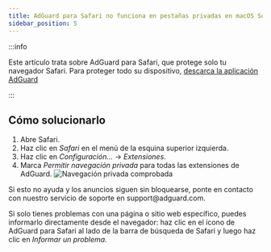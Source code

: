 ```yaml
---
title: AdGuard para Safari no funciona en pestañas privadas en macOS Sonoma
sidebar_position: 5
---
```


:::info

Este artículo trata sobre AdGuard para Safari, que protege solo tu navegador Safari. Para proteger todo su dispositivo, [descarca la aplicación AdGuard](https://agrd.io/download-kb-adblock)

:::

## Cómo solucionarlo

1. Abre Safari.
2. Haz clic en _Safari_ en el menú de la esquina superior izquierda.
3. Haz clic en _Configuración…_ → _Extensiones_.
4. Marca _Permitir navegación privada_ para todas las extensiones de AdGuard.
   ![Navegación privada comprobada](https://cdn.adtidy.org/content/Kb/ad_blocker/safari/adg-safari-sonoma-private.png)

Si esto no ayuda y los anuncios siguen sin bloquearse, ponte en contacto con nuestro servicio de soporte en support\@adguard.com.

Si solo tienes problemas con una página o sitio web específico, puedes informarlo directamente desde el navegador: haz clic en el ícono de AdGuard para Safari al lado de la barra de búsqueda de Safari y luego haz clic en _Informar un problema_.
